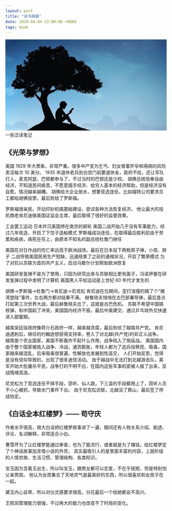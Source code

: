 ```yaml
---
layout: post
title: "读书摘要"
date: 2020-04-04 22:00:00 +0800
tags: book
---
```


![ES6](/assets/images/2020-04-04-Book_Summary_Note_1.jpg)
一些泛读笔记

## 《光荣与梦想》

美国 1929 年大萧条，非常严重。很多中产变为乞丐、妇女冒着怀孕和得病的风险卖淫每次 10 美分。
1935 年退休老兵到白宫门前要退休金，政府不给，还让军队打人，麦克阿瑟、巴顿都参与了，不过当时的巴顿还是少校。
胡佛总统信奉自由经济，不知道民间疾苦，不愿意插手经济、给穷人基本的经济帮助，但是经济没有自愈，情况越来越糟。
胡佛给大企业放水，想要竞选连任，比如福特公司要求员工都给胡佛投票，最后败给了罗斯福。

罗斯福很亲民，开动印钞机搞基础建设，尝试各种方法恢复经济。
他让最大的投机商老肯尼迪做美国证监会主席，最后取得了很好的监督效果。

工会罢工运动
日本炸沉美国停在南京的邮轮
美国二战开始几乎没有军事能力，经过几年改造，开启了下饺子造船模式
罗斯福成功连任，在取得最后胜利前由于劳累和疾病，病死在任上，由原本不知名的副总统杜鲁门继任

美国在对日作战的伤亡率远高于欧洲战场，最后在日本投下两枚原子弹，小孩、胖子
二战导致美国民用生产短缺，迅速结束了之前的通缩状况，开启了繁荣模式
为了对抗以苏联为首的共产主义，启动马歇尔计划帮助欧洲恢复

美国研发氢弹不是为了使用，只因为研究出来与苏联相比更有面子，冯诺伊曼在研发氢弹过程中发明了计算机
美国黑人平权运动是上世纪 60 年代才发生的

胡佛->罗斯福->杜鲁门->肯尼迪->尼克松
肯尼迪在位期间，歪打误撞的搞了个"猪湾登陆"事件，左右两方都对结果不满。
赫鲁晓夫悄悄在古巴部署导弹，最后差点打起第三次世界大战，最后赫鲁晓夫怂了，这就是古巴危机。
苏联不希望中国搞核弹，和中国起了冲突，美国国内经济不振，最后中美建交，通过乒乓球外交快速进入甜蜜期。

越南吴廷琰政府像蒋介石政府一样，越来越贪腐，最后败给了越南共产党。
肯尼迪遇刺后，继任的约翰逊想获得支持率，卷入了对北越(共产党)的非正义战争。
越南是个农业国家，美国不断轰炸不起什么作用，战争陷入了拖延战。
美国国内由于整个国家被拖入战争、冷战，通货膨胀，年轻人都为了逃兵役移民、吸毒，国家越来越混乱，后来吸毒很普遍，性解放也发展到性滥交，
人们开始反思，觉得是没有信仰导致的，出现了很多迷信活动。
由于越战中无法打到北越游击队，美军开始大批屠杀平民，战争打的不明不白，在国内这些军事机密被人报了出来，反战情绪高涨。

尼克松为了竞选连任不择手段，窃听、仙人跳，下三滥的手段都用上了，窃听人员不小心被抓，导致水门事件下台。
由于尼克松访联，北越没了靠山，最后签了停战协定。

## 《白话全本红楼梦》—— 苟守庆

作者水平很高，用大白话把红楼梦故事讲了一遍，期间还有人物关系介绍、剧透、评论、名词解释，非常适合小白。

曹雪芹为了让红楼梦能通过审查，也为了能流行，或者就是为了赚钱，给红楼梦定了个神话故事加言情小说的外壳，
其实最吸引人的是里面丰富的内容，上层阶级的人情世故、生活习惯、管理结构、各类知识。

宝玉因为含着玉出生，所以叫宝玉，跟男女都可以恋爱，不在乎规矩，但是特别怕父亲贾政。
他认为女孩集合了天地灵气是最美好的东西，所以很喜欢和女孩子在一起。

黛玉内心自卑，所以对仪式感要求很高，分花最后一个给她都会不高兴。

王熙凤管理能力很强，不过再大的能力也改变不了时局的变化。
